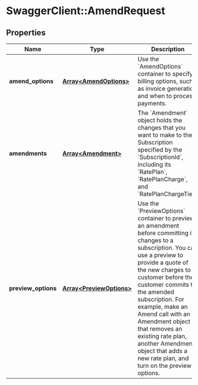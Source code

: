 # SwaggerClient::AmendRequest

## Properties
Name | Type | Description | Notes
------------ | ------------- | ------------- | -------------
**amend_options** | [**Array&lt;AmendOptions&gt;**](AmendOptions.md) | Use the &#x60;AmendOptions&#x60; container to specify billing options, such as invoice generation and when to process payments.  | [optional] 
**amendments** | [**Array&lt;Amendment&gt;**](Amendment.md) | The &#x60;Amendment&#x60; object holds the changes that you want to make to the Subscription specified by the &#x60;SubscriptionId&#x60;,  including its &#x60;RatePlan&#x60;, &#x60;RatePlanCharge&#x60;, and &#x60;RatePlanChargeTier&#x60;.  | [optional] 
**preview_options** | [**Array&lt;PreviewOptions&gt;**](PreviewOptions.md) | Use the &#x60;PreviewOptions&#x60; container to preview an amendment before committing its changes to a subscription.  You can use a preview to provide a quote of the new charges to a customer before the customer commits to the amended subscription.  For example, make an Amend call with an Amendment object that removes an existing rate plan,  another Amendment object that adds a new rate plan, and turn on the preview options.  | [optional] 


